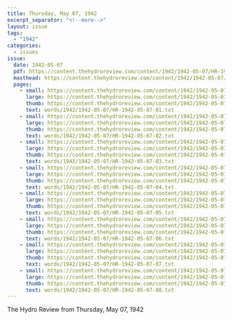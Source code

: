 ```yaml
---
title: Thursday, May 07, 1942
excerpt_separator: "<!--more-->"
layout: issue
tags:
  - "1942"
categories:
  - issues
issue:
  date: 1942-05-07
  pdf: https://content.thehydroreview.com/content/1942/1942-05-07/HR-1942-05-07.pdf
  masthead: https://content.thehydroreview.com/content/1942/1942-05-07/masthead/HR-1942-05-07.jpg
  pages:
    - small: https://content.thehydroreview.com/content/1942/1942-05-07/small/HR-1942-05-07-01.jpg
      large: https://content.thehydroreview.com/content/1942/1942-05-07/large/HR-1942-05-07-01.jpg
      thumb: https://content.thehydroreview.com/content/1942/1942-05-07/thumbnails/HR-1942-05-07-01.jpg
      text: words/1942/1942-05-07/HR-1942-05-07-01.txt
    - small: https://content.thehydroreview.com/content/1942/1942-05-07/small/HR-1942-05-07-02.jpg
      large: https://content.thehydroreview.com/content/1942/1942-05-07/large/HR-1942-05-07-02.jpg
      thumb: https://content.thehydroreview.com/content/1942/1942-05-07/thumbnails/HR-1942-05-07-02.jpg
      text: words/1942/1942-05-07/HR-1942-05-07-02.txt
    - small: https://content.thehydroreview.com/content/1942/1942-05-07/small/HR-1942-05-07-03.jpg
      large: https://content.thehydroreview.com/content/1942/1942-05-07/large/HR-1942-05-07-03.jpg
      thumb: https://content.thehydroreview.com/content/1942/1942-05-07/thumbnails/HR-1942-05-07-03.jpg
      text: words/1942/1942-05-07/HR-1942-05-07-03.txt
    - small: https://content.thehydroreview.com/content/1942/1942-05-07/small/HR-1942-05-07-04.jpg
      large: https://content.thehydroreview.com/content/1942/1942-05-07/large/HR-1942-05-07-04.jpg
      thumb: https://content.thehydroreview.com/content/1942/1942-05-07/thumbnails/HR-1942-05-07-04.jpg
      text: words/1942/1942-05-07/HR-1942-05-07-04.txt
    - small: https://content.thehydroreview.com/content/1942/1942-05-07/small/HR-1942-05-07-05.jpg
      large: https://content.thehydroreview.com/content/1942/1942-05-07/large/HR-1942-05-07-05.jpg
      thumb: https://content.thehydroreview.com/content/1942/1942-05-07/thumbnails/HR-1942-05-07-05.jpg
      text: words/1942/1942-05-07/HR-1942-05-07-05.txt
    - small: https://content.thehydroreview.com/content/1942/1942-05-07/small/HR-1942-05-07-06.jpg
      large: https://content.thehydroreview.com/content/1942/1942-05-07/large/HR-1942-05-07-06.jpg
      thumb: https://content.thehydroreview.com/content/1942/1942-05-07/thumbnails/HR-1942-05-07-06.jpg
      text: words/1942/1942-05-07/HR-1942-05-07-06.txt
    - small: https://content.thehydroreview.com/content/1942/1942-05-07/small/HR-1942-05-07-07.jpg
      large: https://content.thehydroreview.com/content/1942/1942-05-07/large/HR-1942-05-07-07.jpg
      thumb: https://content.thehydroreview.com/content/1942/1942-05-07/thumbnails/HR-1942-05-07-07.jpg
      text: words/1942/1942-05-07/HR-1942-05-07-07.txt
    - small: https://content.thehydroreview.com/content/1942/1942-05-07/small/HR-1942-05-07-08.jpg
      large: https://content.thehydroreview.com/content/1942/1942-05-07/large/HR-1942-05-07-08.jpg
      thumb: https://content.thehydroreview.com/content/1942/1942-05-07/thumbnails/HR-1942-05-07-08.jpg
      text: words/1942/1942-05-07/HR-1942-05-07-08.txt
---
```


The Hydro Review from Thursday, May 07, 1942

<!--more-->

